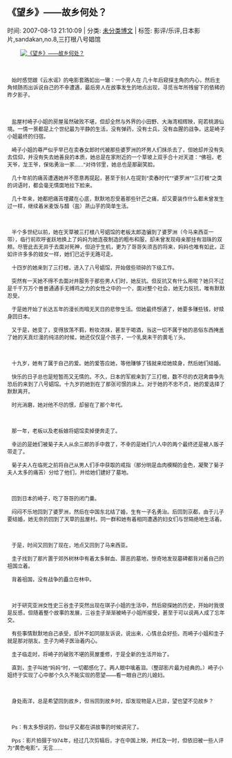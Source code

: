 
<h2>《望乡》——故乡何处？</h2>

<span class="time SG_txtc">时间: 2007-08-13 21:10:09 | 分类: [未分类博文](./BlogClass_未分类博文.md) | 标签: 影评/乐评,日本影片,sandakan,no.8,三打根八号娼馆</span>
<!--
<table>
    <tbody>
        <tr>
            <td>时间: 2007-08-13 21:10:09</td>
            <td>分类: [未分类博文](./BlogClass_未分类博文.md) </td>
            <td> 标签: 影评/乐评,日本影片,sandakan,no.8,三打根八号娼馆 </td>
        </tr>
    </tbody>
</table>
-->
<div class="articalContent" id="sina_keyword_ad_area2">
<div>
<p><font style="FONT-SIZE: 12px"> <wbr/> <wbr/> <wbr/> <wbr/> <wbr/> <wbr/> <wbr/> <wbr/> <wbr/>
<a href="http://s15.sinaimg.cn/orignal/497675f25c2dfee852bae" target="_blank"><img alt="《望乡》——故乡何处？" border="0" real_src="http://s15.sinaimg.cn/bmiddle/497675f25c2dfee852bae" src="//simg.sinajs.cn/blog7style/images/common/sg_trans.gif" title="《望乡》——故乡何处？"/></a></font></p>
<p> <wbr/></p>
<p><font style="FONT-SIZE: 12px"> <wbr/> <wbr/> <wbr/>
始时感觉跟《云水谣》的电影套路如出一辙：一个旁人在
几十年后窥探主角的内心，然后主角倾肠而出诉说自己的不幸遭遇，最后旁人在故事发生的地点出现，寻觅当年所残留下的依稀的昨夕影子。</font></p>
<p> <wbr/></p>
<p><font style="FONT-SIZE: 12px"> <wbr/> <wbr/> <wbr/>
盐屋村崎子小姐的房屋虽然破败不堪，但却全然与外界的小田野、大海湾相辉映，宛若桃源仙境。一情一景都是上个世纪最为平静的生活，没有弹药，没有士兵，没有血腥的战争。这是崎子小姐最终的归宿。</font></p>
<p><font style="FONT-SIZE: 12px"> <wbr/> <wbr/> <wbr/>
崎子小姐的尊严似乎早已在卖春女郎时代被那些婆罗洲的坏男人们抹杀去了，但她却并没有失去信仰，并没有失去她善良的本质，她总是在家附近的一个草坡上双手合十对天道：“佛祖，老天爷，龙王爷，保佑勇治一家……”对待邻里，她总也是那副笑脸。</font></p>
<p><font style="FONT-SIZE: 12px"> <wbr/> <wbr/> <wbr/>
几十年前的痛苦遭遇她并不愿意再提起，甚至于别人在提到“卖春时代”“婆罗洲”“三打根”之类的词语时，都会毫无情面地拉下脸来。</font></p>
<p><font style="FONT-SIZE: 12px"> <wbr/> <wbr/> <wbr/>
几十年来，她都把痛苦埋藏在心底，默默地忍受着那些针芒之痛，却又要装作什么都未曾发生过一样，继续着米麦饭与醋（盐）蒸山芋的简单生活。 <wbr/></font></p>
<p><font style="FONT-SIZE: 12px"> <wbr/></font></p>
<p><font style="FONT-SIZE: 12px"> <wbr/> <wbr/> <wbr/>
半个多世纪以前，她在天草被三打根八号娼馆的老板太郎造骗到了婆罗洲（今马来西亚一带），临行前欢呼雀跃地换上了妈妈为她连夜制造的粗布和服，却未曾发现母亲那挂有泪珠的双颊。尽管此去无异于去面对死神，但迫于生机，更为了哥哥矢须吉的将来，妈妈也唯有如此，正如许许多多的妓女一样，她们已近乎无路可走。</font></p>
<p><font style="FONT-SIZE: 12px"> <wbr/> <wbr/> <wbr/>
十四岁的她来到了三打根，进入了八号娼馆，开始做些琐碎的下级工作。</font></p>
<p><font style="FONT-SIZE: 12px"> <wbr/> <wbr/> <wbr/>
突然有一天她不得不去面对并服务于那些男人们时，她反抗。但反抗又有什么用呢？她只不过是千千万万个普普通通手无缚鸡之力的女性之中的一个，面对整个社会，她无力反抗，唯有默默忍受。</font></p>
<p><font style="FONT-SIZE: 12px"> <wbr/> <wbr/> <wbr/>
于是她开始了长达五年的漫长而暗无天日的悲惨生活。但她最终想通了，她要多赚些钱，好赎身回日本。</font></p>
<p><font style="FONT-SIZE: 12px"> <wbr/> <wbr/> <wbr/>
又于是，她变了，变得放荡不羁，粉妆浓抹，甚至于喝酒，当这一切不属于她的恶俗东西掩盖了她的天真烂漫的纯洁的时候，她还仅仅是个孩子，一个乳臭未干的黄毛丫头。</font></p>
<p><font style="FONT-SIZE: 12px"> <wbr/></font></p>
<p><font style="FONT-SIZE: 12px"> <wbr/> <wbr/> <wbr/>
十九岁，她有了属于自己的爱。她的爱答应她，等他赚够了钱就来给她赎身，然后她们结婚。</font></p>
<p><font style="FONT-SIZE: 12px"> <wbr/> <wbr/> <wbr/>
快乐的日子总也是短暂而又无情的。不久，日本的军舰来到了三打根，数不尽的衣冠禽兽争先恐后的来到了八号娼馆。十九岁的她到在了那张可恨的床上。对于她的不忠不贞，她的爱选择了默默离开。</font></p>
<p><font style="FONT-SIZE: 12px"> <wbr/> <wbr/> <wbr/>
时光消磨，她对他不尽的恨，却留在了那个年代。</font></p>
<p><font style="FONT-SIZE: 12px"> <wbr/></font></p>
<p><font style="FONT-SIZE: 12px"> <wbr/> <wbr/> <wbr/>
那一年，老板以及老板娘将娼馆卖掉便奔走了。</font></p>
<p><font style="FONT-SIZE: 12px"> <wbr/> <wbr/> <wbr/>
幸运的是她们被菊子夫人从余三郎的手中救了，不幸的是她们六人中的两个最终还是被人贩子带走了。</font></p>
<p><font style="FONT-SIZE: 12px"> <wbr/> <wbr/> <wbr/>
菊子夫人在临死之前将自己从男人们手中获取的戒指（那分明是血肉模糊的金色，凝聚了菊子夫人太多的痛苦）分给了他们，并给她们建好了墓地。</font></p>
<p><font style="FONT-SIZE: 12px"> <wbr/></font></p>
<p><font style="FONT-SIZE: 12px"> <wbr/> <wbr/> <wbr/>
回到日本的崎子，吃了哥哥的闭门羹。</font></p>
<p><font style="FONT-SIZE: 12px"> <wbr/> <wbr/> <wbr/>
闷闷不乐地回到了婆罗洲，然后在中国东北结了婚，生有一子名勇治。后回到京都，由于儿子要结婚，她无奈的回到了天草的盐屋村。同一群和她有着相同遭遇的妇女们与世隔绝地生活着。</font></p>
<p><font style="FONT-SIZE: 12px"> <wbr/></font></p>
<p><font style="FONT-SIZE: 12px"> <wbr/> <wbr/> <wbr/>
于是，时间又回到了现在，地点又回到了马来西亚。</font></p>
<p><font style="FONT-SIZE: 12px"> <wbr/> <wbr/> <wbr/>
圭子找到了那片置于郊外树林中有着太多鲜血、罪恶的墓地，惊奇地发现墓碑都背对着自己的祖国立着。</font></p>
<p><font style="FONT-SIZE: 12px"> <wbr/> <wbr/> <wbr/>
背着祖国，没有战争的矗立在林中。</font></p>
<p><font style="FONT-SIZE: 12px"> <wbr/></font></p>
<p><font style="FONT-SIZE: 12px"> <wbr/> <wbr/> <wbr/>
对于研究亚洲女性史三谷圭子突然出现在琪子小姐的生活中，然后窥探她的历史，开始时我很是反感，但随着整个故事的发展，三谷圭子渐渐被崎子小姐所接受，甚至于可以说两人成了忘年交。</font></p>
<p><font style="FONT-SIZE: 12px"> <wbr/> <wbr/> <wbr/>
有些事情默默地自己承受，却并不如同朋友诉说，说出来，心情总会好些。而崎子小姐和圭子就是那对朋友。圭子为崎子医治着内心。</font></p>
<p><font style="FONT-SIZE: 12px"> <wbr/> <wbr/> <wbr/>
圭子临走时，将崎子的破败不堪的房屋重修，于是全新的生活开始了。</font></p>
<p><font style="FONT-SIZE: 12px"> <wbr/> <wbr/> <wbr/>
直到，圭子叫她“妈妈”时，一切都感化了。两人眼中噙着泪。（整部影片最为经典的。）崎子小姐终于实现了心中那个久久不能实现的愿望——看一眼自己的儿媳妇。</font></p>
<p><font style="FONT-SIZE: 12px"> <wbr/></font></p>
<p><font style="FONT-SIZE: 12px"> <wbr/> <wbr/> <wbr/>
身处南洋，总是希望回到故乡，但当回到故乡时，却发现物是人已非，望也望不见故乡？</font></p>
<p><font style="FONT-SIZE: 12px"> <wbr/></font></p>
<p><font style="FONT-SIZE: 12px"> <wbr/> <wbr/> <wbr/>
Ps：有太多想说的，但似乎又都在讲故事的时候讲完了。</font></p>
<p><font style="FONT-SIZE: 12px"> <wbr/> <wbr/> <wbr/>
Pps：影片拍摄于1974年，经过几次剪辑后，才在中国上映，并红及一时，但依旧被一些人评为“黄色电影”。无言……</font></p>
<p><font style="FONT-SIZE: 12px"> <wbr/></font></p>
</div>
</div>

